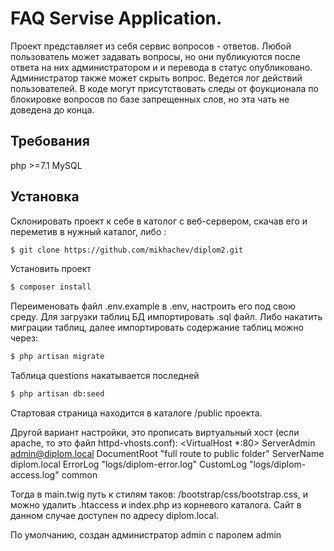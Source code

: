 FAQ Servise Application. 
======================
Проект представляет из себя сервис вопросов - ответов. Любой пользователь может задавать вопросы, но они публикуются после ответа на них администратором и и перевода в статус опубликовано. Администратор также может скрыть вопрос. Ведется лог действий пользователей. В коде могут присутствовать следы от фоукционала по блокировке вопросов по базе запрещенных слов, но эта чать не доведена до конца.

Требования
------------
php >=7.1
MySQL

Установка
------------

Склонировать проект к себе в католог с веб-сервером, скачав его и переметив в нужный каталог, либо :
```bash
$ git clone https://github.com/mikhachev/diplom2.git
```

Установить проект 
```bash
$ composer install
```

Переименовать файл .env.example в .env, настроить его под свою среду. Для загрузки таблиц БД импортировать .sql файл. Либо накатить миграции таблиц, далее импортировать содержание таблиц можно через:
```bash
$ php artisan migrate
```
Таблица questions накатывается последней
```bash
$ php artisan db:seed
```
Стартовая страница находится в каталоге /public  проекта.

Другой вариант настройки, это прописать виртуальный хост (если apache, то это файл httpd-vhosts.conf):
<VirtualHost *:80>
    ServerAdmin admin@diplom.local
    DocumentRoot "full route to public folder"
    ServerName diplom.local
    ErrorLog "logs/diplom-error.log"
    CustomLog "logs/diplom-access.log" common
</VirtualHost>

Тогда в main.twig путь к стилям таков: /bootstrap/css/bootstrap.css, и можно удалить .htaccess и index.php из корневого каталога. Сайт в данном случае доступен по адресу diplom.local.

По умолчанию, создан администратор admin с паролем admin




